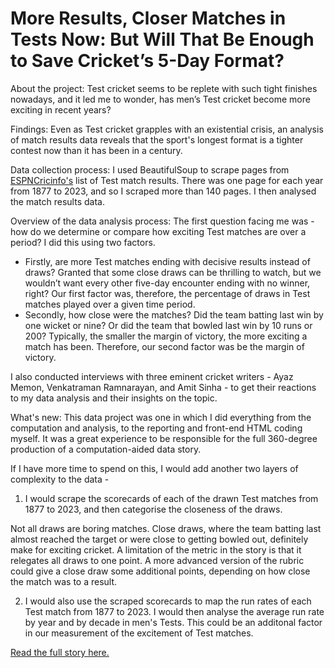 <h1>More Results, Closer Matches in Tests Now: But Will That Be Enough to Save Cricket’s 5-Day Format?</h1>

About the project: Test cricket seems to be replete with such tight finishes nowadays, and it led me to wonder, has men’s Test cricket become more exciting in recent years?

Findings: Even as Test cricket grapples with an existential crisis, an analysis of match results data reveals that the sport's longest format is a tighter contest now than it has been in a century.

Data collection process: I used BeautifulSoup to scrape pages from <a href="https://meghnadbose.github.io/data-stories/test_cricket.html](https://www.espncricinfo.com/records/list-of-match-results-by-year-307847" target="_blank">ESPNCricinfo's</a> list of Test match results. There was one page for each year from 1877 to 2023, and so I scraped more than 140 pages. I then analysed the match results data.

Overview of the data analysis process: The first question facing me was - how do we determine or compare how exciting Test matches are over a period? I did this using two factors.

<ul><li>Firstly, are more Test matches ending with decisive results instead of draws? Granted that some close draws can be thrilling to watch, but we wouldn’t want every other five-day encounter ending with no winner, right? Our first factor was, therefore, the percentage of draws in Test matches played over a given time period.</li>

<li>Secondly, how close were the matches? Did the team batting last win by one wicket or nine? Or did the team that bowled last win by 10 runs or 200? Typically, the smaller the margin of victory, the more exciting a match has been. Therefore, our second factor was be the margin of victory.</li></ul>

I also conducted interviews with three eminent cricket writers - Ayaz Memon, Venkatraman Ramnarayan, and Amit Sinha - to get their reactions to my data analysis and their insights on the topic.

What's new: This data project was one in which I did everything from the computation and analysis, to the reporting and front-end HTML coding myself. It was a great experience to be responsible for the full 360-degree production of a computation-aided data story. 

If I have more time to spend on this, I would add another two layers of complexity to the data - 

1. I would scrape the scorecards of each of the drawn Test matches from 1877 to 2023, and then categorise the closeness of the draws.

Not all draws are boring matches. Close draws, where the team batting last almost reached the target or were close to getting bowled out, definitely make for exciting cricket. A limitation of the metric in the story is that it relegates all draws to one point. A more advanced version of the rubric could give a close draw some additional points, depending on how close the match was to a result.

2. I would also use the scraped scorecards to map the run rates of each Test match from 1877 to 2023. I would then analyse the average run rate by year and by decade in men's Tests. This could be an additonal factor in our measurement of the excitement of Test matches.

<a href="https://meghnadbose.github.io/test_cricket" target="_blank">Read the full story here.</a>
